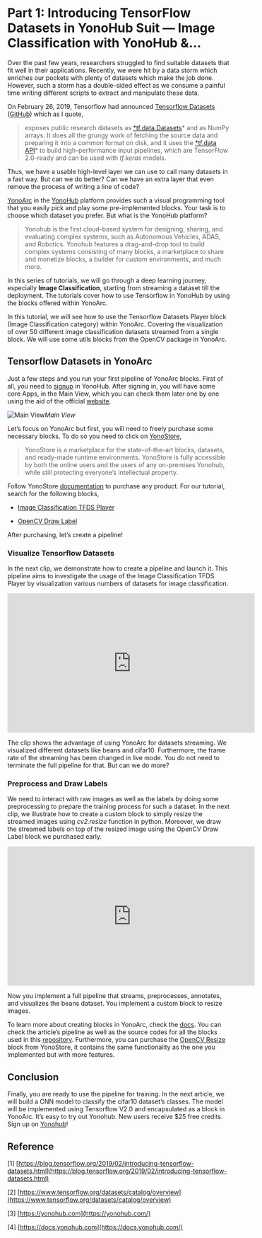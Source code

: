 
# Part 1: Introducing TensorFlow Datasets in YonoHub Suit — Image Classification with YonoHub &…



Over the past few years, researchers struggled to find suitable datasets that fit well in their applications. Recently, we were hit by a data storm which enriches our pockets with plenty of datasets which make the job done. However, such a storm has a double-sided effect as we consume a painful time writing different scripts to extract and manipulate these data.

On February 26, 2019, Tensorflow had announced [Tensorflow Datasets ](https://blog.tensorflow.org/2019/02/introducing-tensorflow-datasets.html)([GitHub](https://github.com/tensorflow/datase)) which as I quote,
> exposes public research datasets as [*tf.data.Datasets](https://www.tensorflow.org/api_docs/python/tf/data/Dataset)* and as NumPy arrays. It does all the grungy work of fetching the source data and preparing it into a common format on disk, and it uses the [*tf.data API](https://www.tensorflow.org/guide/datasets)* to build high-performance input pipelines, which are TensorFlow 2.0-ready and can be used with *tf.keras* models.

Thus, we have a usable high-level layer we can use to call many datasets in a fast way. But can we do better? Can we have an extra layer that even remove the process of writing a line of code?

[YonoArc](https://yonohub.com/yonoarc/) in the [YonoHub](https://yonohub.com/) platform provides such a visual programming tool that you easily pick and play some pre-implemented blocks. Your task is to choose which dataset you prefer. But what is the YonoHub platform?
> Yonohub is the first cloud-based system for designing, sharing, and evaluating complex systems, such as Autonomous Vehicles, ADAS, and Robotics. Yonohub features a drag-and-drop tool to build complex systems consisting of many blocks, a marketplace to share and monetize blocks, a builder for custom environments, and much more.

In this series of tutorials, we will go through a deep learning journey, especially **Image Classification**, starting from streaming a dataset till the deployment. The tutorials cover how to use Tensorflow in YonoHub by using the blocks offered within YonoArc.

In this tutorial, we will see how to use the Tensorflow Datasets Player block (Image Classification category) within YonoArc. Covering the visualization of over 50 different image classification datasets streamed from a single block. We will use some utils blocks from the OpenCV package in YonoArc.

## Tensorflow Datasets in YonoArc

Just a few steps and you run your first pipeline of YonoArc blocks. First of all, you need to [signup](https://app.yonohub.com/) in YonoHub. After signing in, you will have some core Apps, in the Main View, which you can check them later one by one using the aid of the official [website](https://yonohub.com/).

![Main View](https://cdn-images-1.medium.com/max/2004/1*M88cYQCoIT2-JGAD0BhyeA.png)*Main View*

Let’s focus on YonoArc but first, you will need to freely purchase some necessary blocks. To do so you need to click on [YonoStore](https://yonohub.com/yonostore/),
> YonoStore is a marketplace for the state-of-the-art blocks, datasets, and ready-made runtime environments. YonoStore is fully accessible by both the online users and the users of any on-premises Yonohub, while still protecting everyone’s intellectual property.

Follow YonoStore [documentation](https://docs.yonohub.com/docs/yonohub/yonostore/) to purchase any product. For our tutorial, search for the following blocks,

* [Image Classification TFDS Player](https://store.yonohub.com/product/image-classification-player/)

* [OpenCV Draw Label](https://store.yonohub.com/product/draw-label/)

After purchasing, let’s create a pipeline!

### Visualize Tensorflow Datasets

In the next clip, we demonstrate how to create a pipeline and launch it. This pipeline aims to investigate the usage of the Image Classification TFDS Player by visualization various numbers of datasets for image classification.

<center><iframe width="560" height="315" src="https://www.youtube.com/embed/-yspgvzk1Y8" frameborder="0" allowfullscreen></iframe></center>

The clip shows the advantage of using YonoArc for datasets streaming. We visualized different datasets like beans and cifar10. Furthermore, the frame rate of the streaming has been changed in live mode. You do not need to terminate the full pipeline for that. But can we do more?

### Preprocess and Draw Labels

We need to interact with raw images as well as the labels by doing some preprocessing to prepare the training process for such a dataset. In the next clip, we illustrate how to create a custom block to simply resize the streamed images using *cv2.resize* function in python. Moreover, we draw the streamed labels on top of the resized image using the OpenCV Draw Label block we purchased early.

<center><iframe width="560" height="315" src="https://www.youtube.com/embed/XQAEguGxWrk" frameborder="0" allowfullscreen></iframe></center>

Now you implement a full pipeline that streams, preprocesses, annotates, and visualizes the beans dataset. You implement a custom block to resize images.

To learn more about creating blocks in YonoArc, check the [docs](https://docs.yonohub.com/docs/yonohub/yonoarc/creating-yonoarc-blocks/). You can check the article’s pipeline as well as the source codes for all the blocks used in this [repository](https://github.com/YonoHub/Introducing-TensorFlow-Datasets-in-YonoHub-Suit.git). Furthermore, you can purchase the [OpenCV Resize](https://store.yonohub.com/product/resize/) block from YonoStore, it contains the same functionality as the one you implemented but with more features.

## Conclusion

Finally, you are ready to use the pipeline for training. In the next article, we will build a CNN model to classify the cifar10 dataset’s classes. The model will be implemented using Tensorflow V2.0 and encapsulated as a block in YonoArc. It’s easy to try out Yonohub. New users receive $25 free credits. Sign up on [Yonohub](https://yonohub.com/)!

## Reference

[1] [https://blog.tensorflow.org/2019/02/introducing-tensorflow-datasets.html](https://blog.tensorflow.org/2019/02/introducing-tensorflow-datasets.html)

[2] [https://www.tensorflow.org/datasets/catalog/overview](https://www.tensorflow.org/datasets/catalog/overview)

[3] [https://yonohub.com](https://yonohub.com/)

[4] [https://docs.yonohub.com](https://docs.yonohub.com/)










